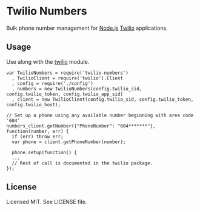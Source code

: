 # Twilio Numbers

Bulk phone number management for [Node.js](http://nodejs.org) [Twilio](http://twilio.com) applications.

## Usage

Use along with the [twilio](https://github.com/sjwalter/node-twilio) module.

    var TwilioNumbers = require('twilio-numbers')
      , TwilioClient = require('twilio').Client
      , config = require('./config')
      , numbers = new TwilioNumbers(config.twilio_sid, config.twilio_token, config.twilio_app_sid)
      , client = new TwilioClient(config.twilio_sid, config.twilio_token, config.twilio_host);

    // Set up a phone using any available number beginning with area code '604'
    numbers_client.getNumber({"PhoneNumber": "604*******"}, function(number, err) {
      if (err) throw err;
      var phone = client.getPhoneNumber(number);

      phone.setup(function() {
      ...
      // Rest of call is documented in the twilio package.
    });

## License

Licensed MIT. See LICENSE file.
